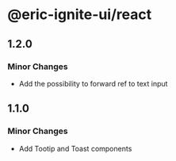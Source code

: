 # @eric-ignite-ui/react

## 1.2.0

### Minor Changes

- Add the possibility to forward ref to text input

## 1.1.0

### Minor Changes

- Add Tootip and Toast components
